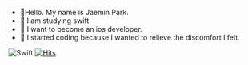 - 🔭Hello. My name is Jaemin Park.
- 🌱 I am studying swift
- 👯 I want to become an ios developer.
- 🤔 I started coding because I wanted to relieve the discomfort I felt.

![Swift](https://img.shields.io/badge/swift-F54A2A?style=for-the-badge&logo=swift&logoColor=white)                                                [![Hits](https://hits.seeyoufarm.com/api/count/incr/badge.svg?url=https%3A%2F%2Fgithub.com%2Fgjbae1212%2Fhit-counter)](https://hits.seeyoufarm.com)                    
